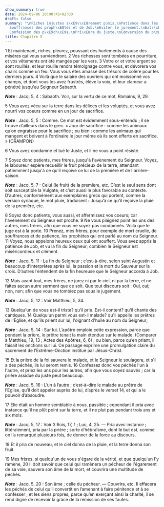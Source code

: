 ```yaml
---
show_summary: true
date: 2024-09-06 20:00:45+02:00
draft: false
summary: "\nRiches injustes s\xE9v\xE8rement punis.\nPatience dans les afflictions.\n\
  Souffrances des proph\xE8tes et de Job.\nEviter le jurement.\nExtr\xEAme-Onction.\n\
  Confession des p\xE9ch\xE9s.\nPri\xE8re du juste.\nConversion du p\xE9cheur.\n"
title: Chapitre 5
---
```





1 Et maintenant, riches, pleurez, poussant des hurlements à cause des misères qui vous surviendront. 2 Vos richesses sont tombées en pourriture, et vos vêtements ont été mangés par les vers. 3 Votre or et votre argent se sont rouillés, et leur rouille rendra témoignage contre vous, et dévorera vos chairs comme un feu. Vous vous êtes amassé des trésors de colère pour les derniers jours. 4 Voilà que le salaire des ouvriers qui ont moissonné vos champs, et dont vous les avez frustrés, élève la voix, et leur clameur a pénétré jusqu'au Seigneur Sabaoth.

***Note*** :  Jacq. 5, 4 : Sabaoth. Voir, sur la vertu de ce mot, Romains, 9, 29.

5 Vous avez vécu sur la terre dans les délices et les voluptés, et vous avez nourri vos coeurs comme en un jour de sacrifice.

***Note*** :  Jacq. 5, 5 : Comme. Ce mot est évidemment sous-entendu ; il se trouve d’ailleurs dans le grec. « Jour de sacrifice : comme les animaux qu’on engraisse pour le sacrifice ; ou bien : comme les animaux qui mangent et boivent à l’ordinaire le jour même où ils sont offerts en sacrifice. » (CRAMPON)

6 Vous avez condamné et tué le Juste, et il ne vous a point résisté.


7 Soyez donc patients, mes frères, jusqu'à l'avènement du Seigneur. Voyez, le laboureur espère recueillir le fruit précieux de la terre, attendant patiemment jusqu'à ce qu'il reçoive ce lui de la première et de l'arrière-saison.

***Note*** :  Jacq. 5, 7 : Celui (le fruit) de la première, etc. C’est le seul sens dont soit susceptible la Vulgate, et c’est aussi le plus favorable au contexte. D’autres, conformément aux exemplaires grecs qui portent, comme la version syriaque, le mot pluie, traduisent : Jusqu’à ce qu’il reçoive la pluie de la première, etc.

8 Soyez donc patients, vous aussi, et affermissez vos coeurs; car l'avènement du Seigneur est proche. 9 Ne vous plaignez point les uns des autres, mes frères, afin que vous ne soyez pas condamnés. Voilà que le juge est à la porte. 10 Prenez, mes frères, pour exemple de mort cruelle, de souffrances et de patience, les prophètes qui ont parlé au nom du Seigneur. 11 Voyez, nous appelons heureux ceux qui ont souffert. Vous avez appris la patience de Job, et vu la fin du Seigneur; combien le Seigneur est miséricordieux et clément.

***Note*** :  Jacq. 5, 11 : La fin du Seigneur ; c’est-à-dire, selon saint Augustin et beaucoup d’interprètes après lui, la passion et la mort du Sauveur sur la croix. D’autres l’entendent de la fin heureuse que le Seigneur accorda à Job.


12 Mais avant tout, mes frères, ne jurez ni par le ciel, ni par la terre, et ne faites aucun autre serment que ce soit. Que tout discours soit : Oui, oui; non, non; afin que vous ne tombiez pas sous le jugement.

***Note*** :  Jacq. 5, 12 : Voir Matthieu, 5, 34.


13 Quelqu'un de vous est-il triste? qu'il prie. Est-il content? qu'il chante des cantiques. 14 Quelqu'un parmi vous est-il malade? qu'il appelle les prêtres de l'Eglise, et qu'ils prient sur lui, l'oignant d'huile au nom du Seigneur;

***Note*** :  Jacq. 5, 14 : Sur lui. L’apôtre emploie cette expression, parce que pendant la prière, le prêtre tenait la main étendue sur le malade. (Comparer à Matthieu, 19, 13 ; Actes des Apôtres, 6, 6) ; ou bien, parce qu’en priant, il faisait les onctions sur lui. Ce passage exprime une promulgation claire du sacrement de l’Extrême-Onction institué par Jésus-Christ.

15 Et la prière de la foi sauvera le malade, et le Seigneur le soulagera, et s'il a des péchés, ils lui seront remis. 16 Confessez donc vos péchés l'un à l'autre, et priez les uns pour les autres, afin que vous soyez sauvés ; car la prière assidue du juste peut beaucoup.

***Note*** :  Jacq. 5, 16 : L’un à l’autre ; c’est-à-dire le malade au prêtre de l’Eglise, qu’il doit appeler auprès de lui, d’après le verset 14, et qui a le pouvoir d’absoudre.

17 Elie était un homme semblable à nous, passible ; cependant il pria avec instance qu'il ne plût point sur la terre, et il ne plut pas pendant trois ans et six mois.

***Note*** :  Jacq. 5, 17 : Voir 3 Rois, 17, 1 ; Luc, 4, 25. ― Pria avec instance ; littéralement, pria par la prière ; sorte d’hébraïsme, dont le but est, comme on l’a remarqué plusieurs fois, de donner de la force au discours.

18 Et il pria de nouveau, et le ciel donna de la pluie, et la terre donna son fruit.


19 Mes frères, si quelqu'un de vous s'égare de la vérité, et que quelqu'un l'y ramène, 20 Il doit savoir que celui qui ramènera un pécheur de l'égarement de sa voie, sauvera son âme de la mort, et couvrira une multitude de péchés.

***Note*** :  Jacq. 5, 20 : Son âme ; celle du pécheur. ― Couvrira, etc. Il effacera les péchés de celui qu’il convertit en l’amenant à faire pénitence et à se confesser ; et les siens propres, parce qu’en exerçant ainsi la charité, il se rend digne de recevoir la grâce de la rémission de ses fautes.
